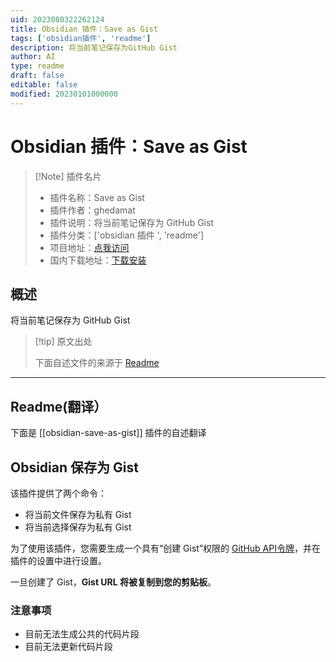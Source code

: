 ```yaml
---
uid: 2023080322262124
title: Obsidian 插件：Save as Gist
tags: ['obsidian插件', 'readme']
description: 将当前笔记保存为GitHub Gist
author: AI
type: readme
draft: false
editable: false
modified: 20230101000000
---
```


# Obsidian 插件：Save as Gist

> [!Note] 插件名片
> - 插件名称：Save as Gist
> - 插件作者：ghedamat
> - 插件说明：将当前笔记保存为 GitHub Gist
> - 插件分类：['obsidian 插件 ', 'readme']
> - 项目地址：[点我访问](https://github.com/ghedamat/obsidian-save-as-gist)
> - 国内下载地址：[下载安装](https://pkmer.cn/products/plugin/pluginMarket/?obsidian-save-as-gist)

## 概述

将当前笔记保存为 GitHub Gist

> [!tip] 原文出处
>
>下面自述文件的来源于 [Readme](https://ghproxy.net/https://raw.githubusercontent.com/ghedamat/obsidian-save-as-gist/master/README.md)
>

---

## Readme(翻译）

下面是 [[obsidian-save-as-gist]] 插件的自述翻译

## Obsidian 保存为 Gist

该插件提供了两个命令：

- 将当前文件保存为私有 Gist
- 将当前选择保存为私有 Gist

为了使用该插件，您需要生成一个具有“创建 Gist”权限的 [GitHub API令牌](https://github.com/settings/tokens/new)，并在插件的设置中进行设置。

一旦创建了 Gist，**Gist URL 将被复制到您的剪贴板**。

### 注意事项

- 目前无法生成公共的代码片段
- 目前无法更新代码片段



